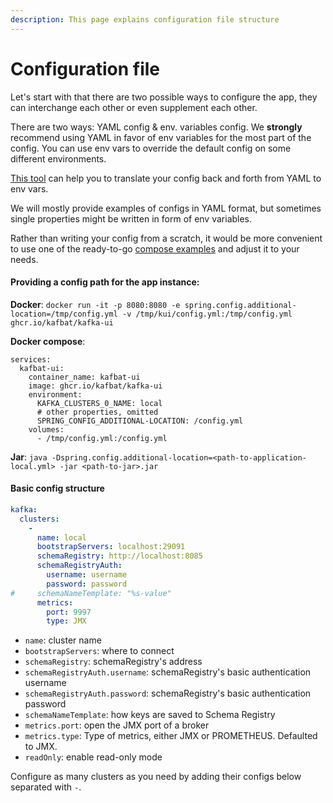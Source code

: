 ```yaml
---
description: This page explains configuration file structure
---
```


# Configuration file

Let's start with that there are two possible ways to configure the app, they can interchange each other or even supplement each other.

There are two ways: YAML config & env. variables config. We **strongly** recommend using YAML in favor of env variables for the most part of the config. You can use env vars to override the default config on some different environments.

[This tool](https://env.simplestep.ca/) can help you to translate your config back and forth from YAML to env vars.

We will mostly provide examples of configs in YAML format, but sometimes single properties might be written in form of env variables.

Rather than writing your config from a scratch, it would be more convenient to use one of the ready-to-go [compose examples](compose-examples.md) and adjust it to your needs.

#### Providing a config path for the app instance:

**Docker**: `docker run -it -p 8080:8080 -e spring.config.additional-location=/tmp/config.yml -v /tmp/kui/config.yml:/tmp/config.yml ghcr.io/kafbat/kafka-ui`

**Docker compose**:&#x20;

```
services:
  kafbat-ui:
    container_name: kafbat-ui
    image: ghcr.io/kafbat/kafka-ui
    environment:
      KAFKA_CLUSTERS_0_NAME: local
      # other properties, omitted
      SPRING_CONFIG_ADDITIONAL-LOCATION: /config.yml
    volumes:
      - /tmp/config.yml:/config.yml
```

**Jar**: `java -Dspring.config.additional-location=<path-to-application-local.yml> -jar <path-to-jar>.jar`

#### Basic config structure

```yaml
kafka:
  clusters:
    -
      name: local
      bootstrapServers: localhost:29091
      schemaRegistry: http://localhost:8085
      schemaRegistryAuth:
        username: username
        password: password
#     schemaNameTemplate: "%s-value"
      metrics:
        port: 9997
        type: JMX
```

* `name`: cluster name
* `bootstrapServers`: where to connect
* `schemaRegistry`: schemaRegistry's address
* `schemaRegistryAuth.username`: schemaRegistry's basic authentication username
* `schemaRegistryAuth.password`: schemaRegistry's basic authentication password
* `schemaNameTemplate`: how keys are saved to Schema Registry
* `metrics.port`: open the JMX port of a broker
* `metrics.type`: Type of metrics, either JMX or PROMETHEUS. Defaulted to JMX.
* `readOnly`: enable read-only mode

Configure as many clusters as you need by adding their configs below separated with `-`.
